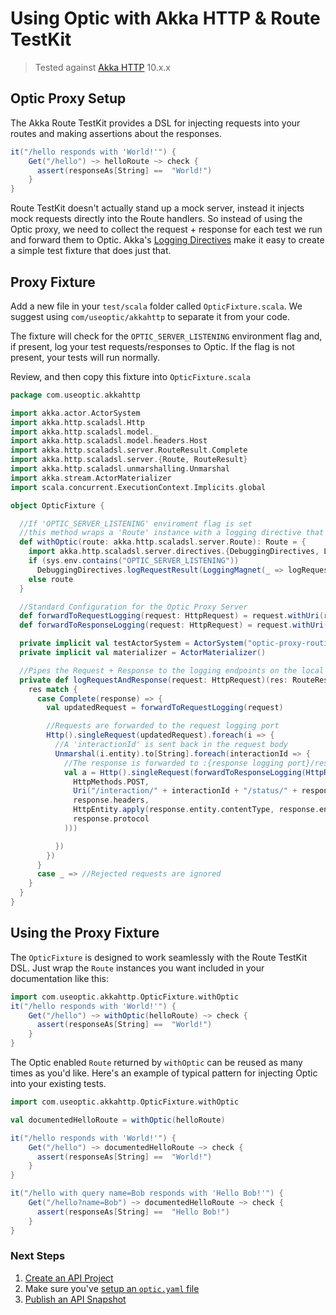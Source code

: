 # Using Optic with Akka HTTP & Route TestKit
> Tested against [Akka HTTP](https://doc.akka.io/docs/akka-http/current/) 10.x.x

## Optic Proxy Setup
The Akka Route TestKit provides a DSL for injecting requests into your routes and making assertions about the responses.
```scala
it("/hello responds with 'World!'") {
    Get("/hello") ~> helloRoute ~> check {
      assert(responseAs[String] ==  "World!")
    }
}
```
Route TestKit doesn't actually stand up a mock server, instead it injects mock requests directly into the Route handlers. So instead of using the Optic proxy, we need to collect the request + response for each test we run and forward them to Optic. Akka's [Logging Directives](https://doc.akka.io/docs/akka-http/current/routing-dsl/directives/debugging-directives/logRequest.html) make it easy to create a simple test fixture that does just that.

## Proxy Fixture
Add a new file in your `test/scala` folder called `OpticFixture.scala`. We suggest using `com/useoptic/akkahttp` to separate it from your code.

The fixture will check for the `OPTIC_SERVER_LISTENING` environment flag and, if present, log your test requests/responses to Optic. If the flag is not present, your tests will run normally.

Review, and then copy this fixture into `OpticFixture.scala`

```scala
package com.useoptic.akkahttp

import akka.actor.ActorSystem
import akka.http.scaladsl.Http
import akka.http.scaladsl.model._
import akka.http.scaladsl.model.headers.Host
import akka.http.scaladsl.server.RouteResult.Complete
import akka.http.scaladsl.server.{Route, RouteResult}
import akka.http.scaladsl.unmarshalling.Unmarshal
import akka.stream.ActorMaterializer
import scala.concurrent.ExecutionContext.Implicits.global

object OpticFixture {

  //If 'OPTIC_SERVER_LISTENING' enviroment flag is set
  //this method wraps a 'Route' instance with a logging directive that forwards data to Optic
  def withOptic(route: akka.http.scaladsl.server.Route): Route = {
    import akka.http.scaladsl.server.directives.{DebuggingDirectives, LoggingMagnet}
    if (sys.env.contains("OPTIC_SERVER_LISTENING"))
      DebuggingDirectives.logRequestResult(LoggingMagnet(_ => logRequestAndResponse))(route)
    else route
  }

  //Standard Configuration for the Optic Proxy Server
  def forwardToRequestLogging(request: HttpRequest) = request.withUri(request.uri.withHost("localhost").withPort(30334).withScheme("http"))
  def forwardToResponseLogging(request: HttpRequest) = request.withUri(request.uri.withHost("localhost").withPort(30335).withScheme("http"))

  private implicit val testActorSystem = ActorSystem("optic-proxy-routing")
  private implicit val materializer = ActorMaterializer()

  //Pipes the Request + Response to the logging endpoints on the local Optic Proxy
  private def logRequestAndResponse(request: HttpRequest)(res: RouteResult): Unit = {
    res match {
      case Complete(response) => {
        val updatedRequest = forwardToRequestLogging(request)

        //Requests are forwarded to the request logging port
        Http().singleRequest(updatedRequest).foreach(i => {
          //A 'interactionId' is sent back in the request body
          Unmarshal(i.entity).to[String].foreach(interactionId => {
            //The response is forwarded to :{response logging port}/response/:interactionId/:statusCode
            val a = Http().singleRequest(forwardToResponseLogging(HttpRequest(
              HttpMethods.POST,
              Uri("/interaction/" + interactionId + "/status/" + response.status.intValue().toString),
              response.headers,
              HttpEntity.apply(response.entity.contentType, response.entity.dataBytes),
              response.protocol
            )))

          })
        })
      }
      case _ => //Rejected requests are ignored
    }
  }
}
```

## Using the Proxy Fixture
The `OpticFixture` is designed to work seamlessly with the Route TestKit DSL. Just wrap the `Route` instances you want included in your documentation like this:  

```scala
import com.useoptic.akkahttp.OpticFixture.withOptic
it("/hello responds with 'World!'") {
    Get("/hello") ~> withOptic(helloRoute) ~> check {
      assert(responseAs[String] ==  "World!")
    }
}
```

The Optic enabled `Route` returned by `withOptic` can be reused as many times as you'd like. Here's an example of typical pattern for injecting Optic into your existing tests. 
```scala
import com.useoptic.akkahttp.OpticFixture.withOptic

val documentedHelloRoute = withOptic(helloRoute)

it("/hello responds with 'World!'") {
    Get("/hello") ~> documentedHelloRoute ~> check {
      assert(responseAs[String] ==  "World!")
    }
}

it("/hello with query name=Bob responds with 'Hello Bob!'") {
    Get("/hello?name=Bob") ~> documentedHelloRoute ~> check {
      assert(responseAs[String] ==  "Hello Bob!")
    }
}

```

### Next Steps
1. [Create an API Project](setup/adding-apis.md)
2. Make sure you've [setup an `optic.yaml` file](setup/project-setup.md)
3. [Publish an API Snapshot](setup/publishing-snapshots.md)
